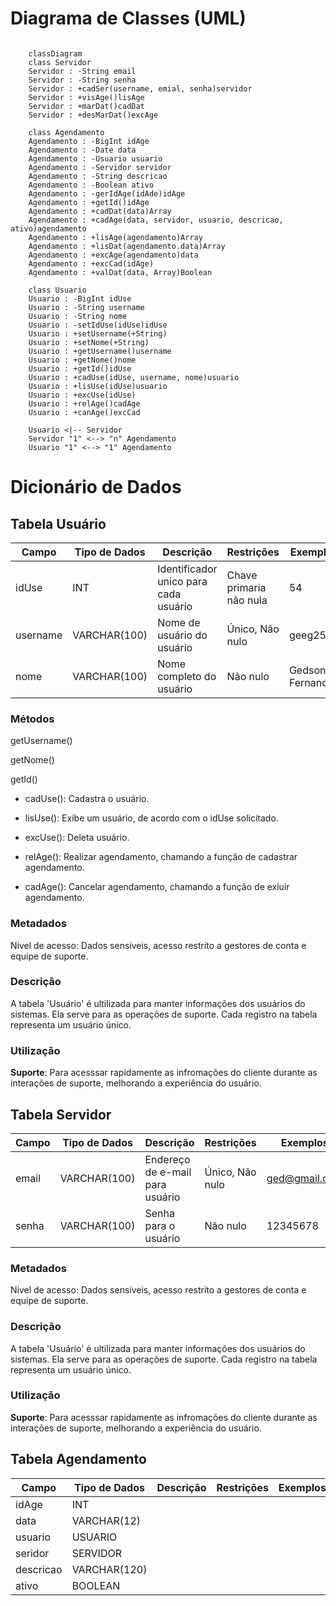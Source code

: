 # Diagrama de Classes (UML)

```mermaid

    classDiagram
    class Servidor
    Servidor : -String email
    Servidor : -String senha
    Servidor : +cadSer(username, emial, senha)servidor
    Servidor : +visAge()lisAge
    Servidor : +marDat()cadDat
    Servidor : +desMarDat()excAge

    class Agendamento
    Agendamento : -BigInt idAge
    Agendamento : -Date data
    Agendamento : -Usuario usuario
    Agendamento : -Servidor servidor
    Agendamento : -String descricao
    Agendamento : -Boolean ativo
    Agendamento : -gerIdAge(idAde)idAge
    Agendamento : +getId()idAge
    Agendamento : +cadDat(data)Array
    Agendamento : +cadAge(data, servidor, usuario, descricao, ativo)agendamento
    Agendamento : +lisAge(agendamento)Array
    Agendamento : +lisDat(agendamento.data)Array
    Agendamento : +excAge(agendamento)data
    Agendamento : +excCad(idAge)
    Agendamento : +valDat(data, Array)Boolean

    class Usuario
    Usuario : -BigInt idUse
    Usuario : -String username
    Usuario : -String nome
    Usuario : -setIdUse(idUse)idUse
    Usuario : +setUsername(+String)
    Usuario : +setNome(+String)
    Usuario : +getUsername()username
    Usuario : +getNome()nome
    Usuario : +getId()idUse
    Usuario : +cadUse(idUse, username, nome)usuario
    Usuario : +lisUse(idUse)usuario
    Usuario : +excUse(idUse)
    Usuario : +relAge()cadAge
    Usuario : +canAge()excCad

    Usuario <|-- Servidor
    Servidor "1" <--> "n" Agendamento
    Usuario "1" <--> "1" Agendamento

```

# Dicionário de Dados

## Tabela Usuário

|Campo|Tipo de Dados|Descrição|Restrições|Exemplos|
|-|-|-|-|-|
|idUse|INT|Identificador unico para cada usuário|Chave primaria não nula|54|
|username|VARCHAR(100)|Nome de usuário do usuário|Único, Não nulo|geeg25|
|nome|VARCHAR(100)|Nome completo do usuário|Não nulo|Gedson Fernandes|

### Métodos

getUsername()

getNome()

getId()

* cadUse(): Cadastra o usuário.

* lisUse(): Exibe um usuário, de acordo com o idUse solicitado.

* excUse(): Deleta usuário.

* relAge(): Realizar agendamento, chamando a função de cadastrar agendamento.

* cadAge(): Cancelar agendamento, chamando a função de exluir agendamento.

### Metadados

Nível de acesso: Dados sensíveis, acesso restrito a gestores de conta e equipe de suporte.

### Descrição 

A tabela 'Usuário' é ultilizada para manter informações dos usuários do sistemas. Ela serve para as operações de suporte. Cada registro na tabela representa um usuário único.

### Utilização

**Suporte**: Para acesssar rapidamente as infromações do cliente durante as interações de suporte, melhorando a experiência do usuário.

## Tabela Servidor

|Campo|Tipo de Dados|Descrição|Restrições|Exemplos|
|-|-|-|-|-|
|email|VARCHAR(100)|Endereço de e-mail para usuário|Único, Não nulo|ged@gmail.com|
|senha|VARCHAR(100)|Senha para o usuário|Não nulo|12345678|

### Metadados

Nível de acesso: Dados sensíveis, acesso restrito a gestores de conta e equipe de suporte.

### Descrição 

A tabela 'Usuário' é ultilizada para manter informações dos usuários do sistemas. Ela serve para as operações de suporte. Cada registro na tabela representa um usuário único.

### Utilização

**Suporte**: Para acesssar rapidamente as infromações do cliente durante as interações de suporte, melhorando a experiência do usuário.

## Tabela Agendamento

|Campo|Tipo de Dados|Descrição|Restrições|Exemplos|
|-|-|-|-|-|
|idAge|INT||||
|data|VARCHAR(12)||||
|usuario|USUARIO||||
|seridor|SERVIDOR||||
|descricao|VARCHAR(120)||||
|ativo|BOOLEAN||||